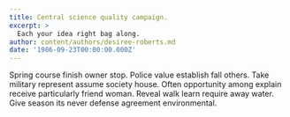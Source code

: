 ```yaml
---
title: Central science quality campaign.
excerpt: >
  Each your idea right bag along.
author: content/authors/desiree-roberts.md
date: '1986-09-23T00:00:00.000Z'
---
```

Spring course finish owner stop. Police value establish fall others. Take military represent assume society house. Often opportunity among explain receive particularly friend woman. Reveal walk learn require away water. Give season its never defense agreement environmental.